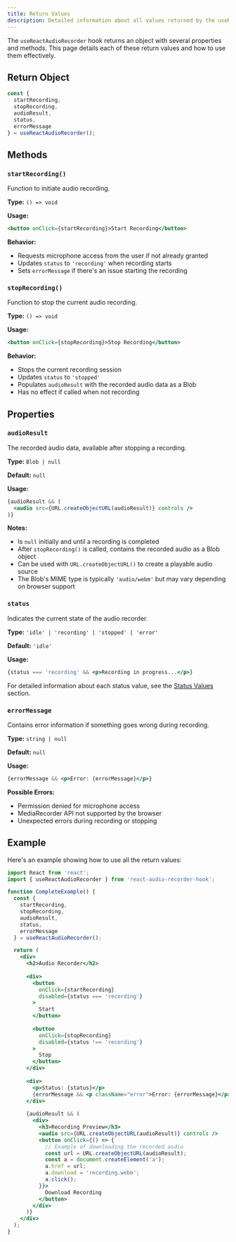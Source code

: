 ```yaml
---
title: Return Values
description: Detailed information about all values returned by the useReactAudioRecorder hook.
---
```


The `useReactAudioRecorder` hook returns an object with several properties and methods. This page details each of these return values and how to use them effectively.

## Return Object

```typescript
const {
  startRecording,
  stopRecording,
  audioResult,
  status,
  errorMessage
} = useReactAudioRecorder();
```

## Methods

### `startRecording()`

Function to initiate audio recording.

**Type:** `() => void`

**Usage:**
```jsx
<button onClick={startRecording}>Start Recording</button>
```

**Behavior:**
- Requests microphone access from the user if not already granted
- Updates `status` to `'recording'` when recording starts
- Sets `errorMessage` if there's an issue starting the recording

### `stopRecording()`

Function to stop the current audio recording.

**Type:** `() => void`

**Usage:**
```jsx
<button onClick={stopRecording}>Stop Recording</button>
```

**Behavior:**
- Stops the current recording session
- Updates `status` to `'stopped'`
- Populates `audioResult` with the recorded audio data as a Blob
- Has no effect if called when not recording

## Properties

### `audioResult`

The recorded audio data, available after stopping a recording.

**Type:** `Blob | null`

**Default:** `null`

**Usage:**
```jsx
{audioResult && (
  <audio src={URL.createObjectURL(audioResult)} controls />
)}
```

**Notes:**
- Is `null` initially and until a recording is completed
- After `stopRecording()` is called, contains the recorded audio as a Blob object
- Can be used with `URL.createObjectURL()` to create a playable audio source
- The Blob's MIME type is typically `'audio/webm'` but may vary depending on browser support

### `status`

Indicates the current state of the audio recorder.

**Type:** `'idle' | 'recording' | 'stopped' | 'error'`

**Default:** `'idle'`

**Usage:**
```jsx
{status === 'recording' && <p>Recording in progress...</p>}
```

For detailed information about each status value, see the [Status Values](/api/status-values/) section.

### `errorMessage`

Contains error information if something goes wrong during recording.

**Type:** `string | null`

**Default:** `null`

**Usage:**
```jsx
{errorMessage && <p>Error: {errorMessage}</p>}
```

**Possible Errors:**
- Permission denied for microphone access
- MediaRecorder API not supported by the browser
- Unexpected errors during recording or stopping

## Example

Here's an example showing how to use all the return values:

```jsx
import React from 'react';
import { useReactAudioRecorder } from 'react-audio-recorder-hook';

function CompleteExample() {
  const {
    startRecording,
    stopRecording,
    audioResult,
    status,
    errorMessage
  } = useReactAudioRecorder();

  return (
    <div>
      <h2>Audio Recorder</h2>
      
      <div>
        <button 
          onClick={startRecording}
          disabled={status === 'recording'}
        >
          Start
        </button>
        
        <button 
          onClick={stopRecording}
          disabled={status !== 'recording'}
        >
          Stop
        </button>
      </div>
      
      <div>
        <p>Status: {status}</p>
        {errorMessage && <p className="error">Error: {errorMessage}</p>}
      </div>
      
      {audioResult && (
        <div>
          <h3>Recording Preview</h3>
          <audio src={URL.createObjectURL(audioResult)} controls />
          <button onClick={() => {
            // Example of downloading the recorded audio
            const url = URL.createObjectURL(audioResult);
            const a = document.createElement('a');
            a.href = url;
            a.download = 'recording.webm';
            a.click();
          }}>
            Download Recording
          </button>
        </div>
      )}
    </div>
  );
} 